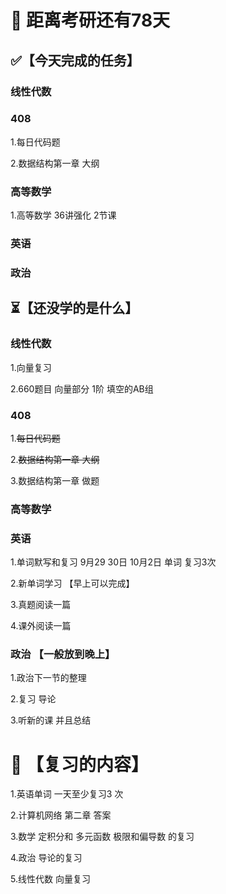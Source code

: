 # 📅 距离考研还有78天

## ✅【今天完成的任务】

### 线性代数

### 408

1.每日代码题

2.数据结构第一章 大纲

### 高等数学

1.高等数学 36讲强化 2节课

### 英语

### 政治

## ⏳【还没学的是什么】

### 线性代数

1.向量复习

2.660题目 向量部分 1阶 填空的AB组

### 408

1.~~每日代码题~~

2.~~数据结构第一章 大纲~~

3.数据结构第一章 做题

### 高等数学

### 英语

1.单词默写和复习 9月29 30日 10月2日 单词 复习3次

2.新单词学习 【早上可以完成】 

3.真题阅读一篇

4.课外阅读一篇

### 政治 【一般放到晚上】

1.政治下一节的整理

2.复习 导论

3.听新的课 并且总结

# 🔄 【复习的内容】

1.英语单词 一天至少复习3 次 

2.计算机网络 第二章 答案

3.数学 定积分和 多元函数 极限和偏导数 的复习

4.政治 导论的复习

5.线性代数 向量复习